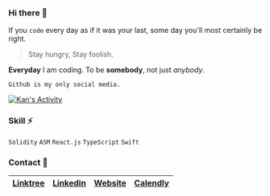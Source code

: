 ### Hi there 👋

If you `code` every day as if it was your last, some day you'll most certainly be right.

> Stay hungry, Stay foolish.

**Everyday** I am coding. To be **somebody**, not just _anybody_.

```
Github is my only social media.
```

[![Kan's Activity](https://github-readme-stats.vercel.app/api?username=maAPPsDEV&theme=graywhite)](https://github.com/maAPPsDEV/github-readme-stats)

### Skill ⚡

`Solidity` `ASM` `React.js` `TypeScript` `Swift`

### Contact 💖

| [Linktree](https://linktr.ee/talentdevelopment) | [Linkedin](https://www.linkedin.com/in/kan-smith-747b461b1/) | [Website](https://talentdevelopment.dev/) | [Calendly](https://calendly.com/kan-talentdevelopment/meet) |
|--------------------------------------|------------------------------------------------------|--------------------------------|---------------------------------------------------|

<!--
**maAPPsDEV/maAPPsDEV** is a ✨ _special_ ✨ repository because its `README.md` (this file) appears on your GitHub profile.

Here are some ideas to get you started:

- 🔭 I’m currently working on ...
- 🌱 I’m currently learning ...
- 👯 I’m looking to collaborate on ...
- 🤔 I’m looking for help with ...
- 💬 Ask me about ...
- 📫 How to reach me: ...
- 😄 Pronouns: ...
- ⚡ Fun fact: ...
-->
